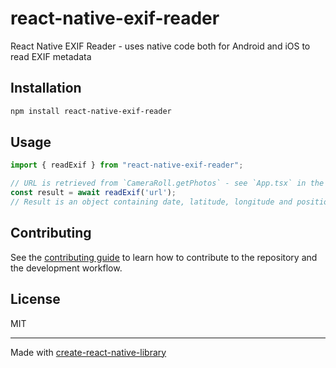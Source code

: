 # react-native-exif-reader
React Native EXIF Reader - uses native code both for Android and iOS to read EXIF metadata
## Installation

```sh
npm install react-native-exif-reader
```

## Usage

```js
import { readExif } from "react-native-exif-reader";

// URL is retrieved from `CameraRoll.getPhotos` - see `App.tsx` in the example app
const result = await readExif('url');
// Result is an object containing date, latitude, longitude and positional_accuracy (if exists).
```

## Contributing

See the [contributing guide](CONTRIBUTING.md) to learn how to contribute to the repository and the development workflow.

## License

MIT

---

Made with [create-react-native-library](https://github.com/callstack/react-native-builder-bob)
